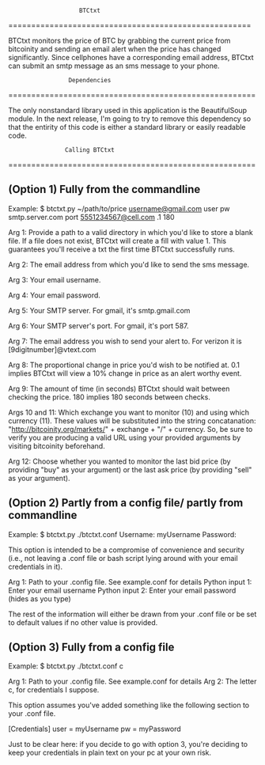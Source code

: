                         BTCtxt                        
===================================================== 

BTCtxt monitors the price of BTC by grabbing the 
current price from bitcoinity and sending an email
alert when the price has changed significantly. Since
cellphones have a corresponding email address, BTCtxt
can submit an smtp message as an sms message to your
phone.

                     Dependencies                     
======================================================

The only nonstandard library used in this application
is the BeautifulSoup module. In the next release, I'm
going to try to remove this dependency so that the
entirity of this code is either a standard library or
easily readable code. 


                    Calling BTCtxt                    
======================================================

(Option 1) Fully from the commandline
-----------------------------------------------------
Example: 
$ btctxt.py ~/path/to/price username@gmail.com user pw smtp.server.com port 5551234567@cell.com .1 180

Arg 1: Provide a path to a valid directory in which 
you'd like to store a blank file. If a file does not 
exist, BTCtxt will create a fill with value 1. This 
guarantees you'll receive a txt the first time BTCtxt 
successfully runs.

Arg 2: The email address from which you'd like to send
       the sms message.

Arg 3: Your email username.

Arg 4: Your email password.

Arg 5: Your SMTP server. For gmail, it's smtp.gmail.com

Arg 6: Your SMTP server's port. For gmail, it's port 
       587.

Arg 7: The email address you wish to send your alert 
       to. For verizon it is [9digitnumber]@vtext.com

Arg 8: The proportional change in price you'd wish 
       to be notified at. 0.1 implies BTCtxt will 
       view a 10% change in price as an alert worthy 
       event.

Arg 9: The amount of time (in seconds) BTCtxt should 
       wait between checking the price. 180 implies 
       180 seconds between checks.

Args 10 and 11: Which exchange you want to monitor 
     (10) and using which currency (11). These values
     will be substituted into the string concatanation:
"http://bitcoinity.org/markets/" + exchange + "/" + currency.
     So, be sure to verify you are producing a valid
     URL using your provided arguments by visiting 
     bitcoinity beforehand.

Arg 12: Choose whether you wanted to monitor the last 
        bid price (by providing "buy" as your argument) 
        or the last ask price (by providing "sell" as 
        your argument).

(Option 2) Partly from a config file/ partly from commandline
-------------------------------------------------------------
Example:
$ btctxt.py ./btctxt.conf
Username: myUsername
Password: 

This option is intended to be a compromise of convenience
and security (i.e., not leaving a .conf file or bash script
lying around with your email credentials in it).

Arg 1: Path to your .config file. See example.conf for details
Python input 1: Enter your email username
Python input 2: Enter your email password (hides as you type)

The rest of the information will either be drawn from your 
.conf file or be set to default values if no other value
is provided.

(Option 3) Fully from a config file
--------------------------------------------------------------
Example:
$ btctxt.py ./btctxt.conf c

Arg 1: Path to your .config file. See example.conf for details
Arg 2: The letter c, for credentials I suppose.

This option assumes you've added something like the following 
section to your .conf file.

[Credentials]
user = myUsername
pw = myPassword

Just to be clear here: if you decide to go with option 3, 
you're deciding to keep your credentials in plain text
on your pc at your own risk.







